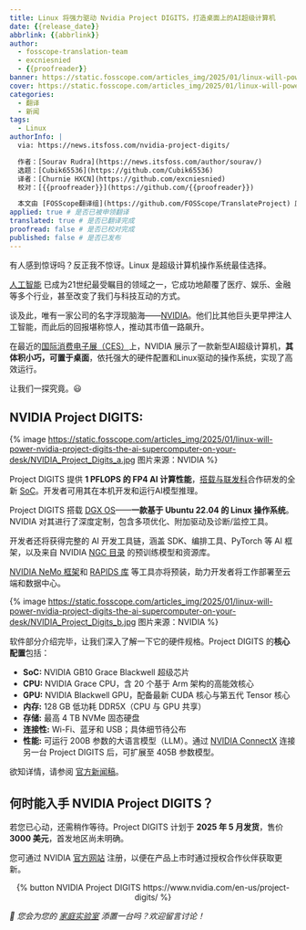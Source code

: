```yaml
---
title: Linux 将强力驱动 Nvidia Project DIGITS，打造桌面上的AI超级计算机
date: {{release_date}}
abbrlink: {{abbrlink}}
author:
  - fosscope-translation-team
  - excniesnied
  - {{proofreader}}
banner: https://static.fosscope.com/articles_img/2025/01/linux-will-power-nvidia-project-digits-the-ai-supercomputer-on-your-desk/nvidia-digits-linux-pc.webp
cover: https://static.fosscope.com/articles_img/2025/01/linux-will-power-nvidia-project-digits-the-ai-supercomputer-on-your-desk/nvidia-digits-linux-pc.webp
categories:
  - 翻译
  - 新闻
tags:
  - Linux
authorInfo: |
  via: https://news.itsfoss.com/nvidia-project-digits/

  作者：[Sourav Rudra](https://news.itsfoss.com/author/sourav/)
  选题：[Cubik65536](https://github.com/Cubik65536)
  译者：[Churnie HXCN](https://github.com/excniesnied)
  校对：[{{proofreader}}](https://github.com/{{proofreader}})

  本文由 [FOSScope翻译组](https://github.com/FOSScope/TranslateProject) 原创编译，[开源观察](https://fosscope.com/) 荣誉推出
applied: true # 是否已被申领翻译
translated: true # 是否已翻译完成
proofread: false # 是否已校对完成
published: false # 是否已发布
---
```


<!-- 所有以 `{{variable}}` 形式展现的内容都需要替换为实际内容 -->

有人感到惊讶吗？反正我不惊讶。Linux 是超级计算机操作系统最佳选择。

<!-- more -->

[人工智能](https://zh.wikipedia.org/wiki/%E4%BA%BA%E5%B7%A5%E6%99%BA%E8%83%BD) 已成为21世纪最受瞩目的领域之一，它成功地颠覆了医疗、娱乐、金融等多个行业，甚至改变了我们与科技互动的方式。

谈及此，唯有一家公司的名字浮现脑海——[NVIDIA](https://www.nvidia.com/zh-cn/)。他们比其他巨头更早押注人工智能，而此后的回报堪称惊人，推动其市值一路飙升。

在最近的[国际消费电子展（CES）](https://www.ces.tech/)上，NVIDIA 展示了一款新型AI超级计算机，**其体积小巧，可置于桌面**，依托强大的硬件配置和Linux驱动的操作系统，实现了高效运行。

让我们一探究竟。😃

## NVIDIA Project DIGITS:

{% image https://static.fosscope.com/articles_img/2025/01/linux-will-power-nvidia-project-digits-the-ai-supercomputer-on-your-desk/NVIDIA_Project_Digits_a.jpg 图片来源：NVIDIA %}

Project DIGITS 提供 **1 PFLOPS 的 FP4 AI 计算性能**，[搭载与联发科](https://corp.mediatek.com/news-events/press-releases/mediatek-collaborates-with-nvidia-on-the-new-nvidia-gb10-grace-blackwell-superchip-powering-the-nvidia-project-digits-personal-ai-supercomputer)合作研发的全新 [SoC](https://en.wikipedia.org/wiki/System_on_a_chip)。开发者可用其在本机开发和运行AI模型推理。

Project DIGITS 搭载 [DGX OS](https://docs.nvidia.com/dgx/dgx-os-6-user-guide/introduction.html)——**一款基于 Ubuntu 22.04 的 Linux 操作系统**。NVIDIA 对其进行了深度定制，包含多项优化、附加驱动及诊断/监控工具。

开发者还将获得完整的 AI 开发工具链，涵盖 SDK、编排工具、PyTorch 等 AI 框架，以及来自 NVIDIA [NGC 目录](https://catalog.ngc.nvidia.com/) 的预训练模型和资源库。

[NVIDIA NeMo 框架](https://www.nvidia.com/en-us/ai-data-science/products/nemo/)和 [RAPIDS 库](https://developer.nvidia.com/rapids) 等工具亦将预装，助力开发者将工作部署至云端和数据中心。

{% image https://static.fosscope.com/articles_img/2025/01/linux-will-power-nvidia-project-digits-the-ai-supercomputer-on-your-desk/NVIDIA_Project_Digits_b.jpg 图片来源：NVIDIA %}

软件部分介绍完毕，让我们深入了解一下它的硬件规格。Project DIGITS 的**核心配置**包括：

- **SoC:** NVIDIA GB10 Grace Blackwell 超级芯片
- **CPU:** NVIDIA Grace CPU，含 20 个基于 Arm 架构的高能效核心
- **GPU:** NVIDIA Blackwell GPU，配备最新 CUDA 核心与第五代 Tensor 核心
- **内存:** 128 GB 低功耗 DDR5X（CPU 与 GPU 共享）
- **存储:** 最高 4 TB NVMe 固态硬盘
- **连接性:** Wi-Fi、蓝牙和 USB；具体细节待公布
- **性能:** 可运行 200B 参数的大语言模型（LLM）。通过 [NVIDIA ConnectX](https://www.nvidia.com/en-us/networking/ethernet-adapters/) 连接另一台 Project DIGITS 后，可扩展至 405B 参数模型。

欲知详情，请参阅 [官方新闻稿](https://nvidianews.nvidia.com/news/nvidia-puts-grace-blackwell-on-every-desk-and-at-every-ai-developers-fingertips)。

## 何时能入手 NVIDIA Project DIGITS？

若您已心动，还需稍作等待。Project DIGITS 计划于 **2025 年 5 月发货**，售价 **3000 美元**，首发地区尚未明确。

您可通过 NVIDIA [官方网站](https://www.nvidia.com/en-us/project-digits/) 注册，以便在产品上市时通过授权合作伙伴获取更新。

<center>{% button NVIDIA Project DIGITS https://www.nvidia.com/en-us/project-digits/ %}</center>

*💬 您会为您的 [家庭实验室](https://itsfoss.com/tag/homelab/) 添置一台吗？欢迎留言讨论！*